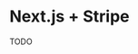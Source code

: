 # Next.js + Stripe

TODO

<!--
https://github.com/vercel/nextjs-subscription-payments
https://github.com/calcom/cal.com/tree/main/packages/stripe
-->
